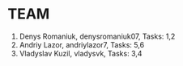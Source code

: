 # TEAM
1. Denys Romaniuk, denysromaniuk07, Tasks: 1,2
2. Andriy Lazor, andriylazor7, Tasks: 5,6
3. Vladyslav Kuzil, vladysvk, Tasks: 3,4